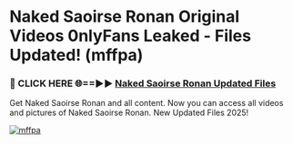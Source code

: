 # Naked Saoirse Ronan Original Videos 0nlyFans Leaked - Files Updated! (mffpa)

<h3>🔴 CLICK HERE 🌐==►► <a href="https://tinyurl.com/yckcrads" rel="nofollow">Naked Saoirse Ronan Updated Files</a></h3>

Get Naked Saoirse Ronan and all content. Now you can access all videos and pictures of Naked Saoirse Ronan. New Updated Files 2025!

[![mffpa](https://i.imgur.com/hpKpOFt.gif)](https://tinyurl.com/yckcrads)
